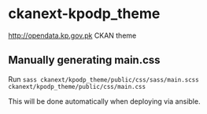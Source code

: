 ckanext-kpodp_theme
=================

http://opendata.kp.gov.pk CKAN theme

Manually generating main.css
----------------------------

Run `sass ckanext/kpodp_theme/public/css/sass/main.scss ckanext/kpodp_theme/public/css/main.css`

This will be done automatically when deploying via ansible.
